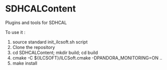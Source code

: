 # SDHCALContent
Plugins and tools for SDHCAL


To use it :

1. source standard init_ilcsoft.sh script
2. Clone the repository
3. cd SDHCALContent; mkdir build; cd build
4. cmake -C ${ILCSOFT}/ILCSoft.cmake -DPANDORA_MONITORING=ON ..
5. make install

